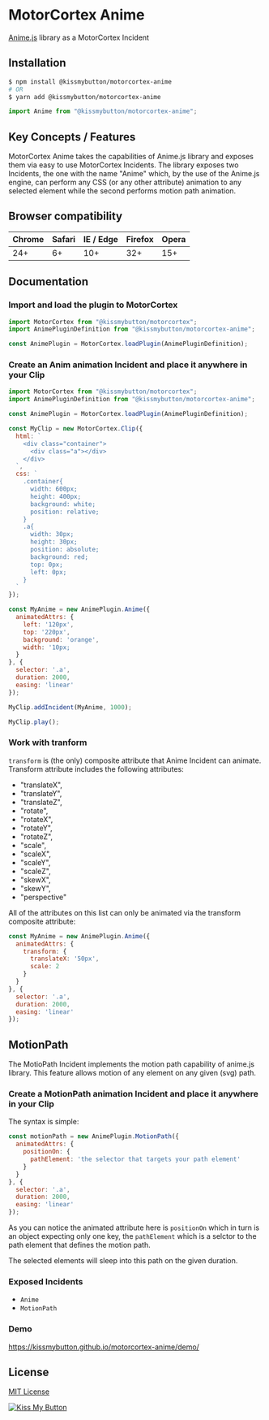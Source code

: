 # MotorCortex Anime

[Anime.js](https://animejs.com/) library as a MotorCortex Incident

## Installation
```bash
$ npm install @kissmybutton/motorcortex-anime
# OR
$ yarn add @kissmybutton/motorcortex-anime
```

```javascript
import Anime from "@kissmybutton/motorcortex-anime";
```


## Key Concepts / Features
MotorCortex Anime takes the capabilities of Anime.js library and exposes them via 
easy to use MotorCortex Incidents. 
The library exposes two Incidents, the one with the name "Anime" which, by the use 
of the Anime.js engine, can perform any CSS (or any other attribute) animation 
to any selected element while the second performs motion path animation.

## Browser compatibility 
| Chrome | Safari | IE / Edge | Firefox | Opera |
| --- | --- | --- | --- | --- |
| 24+ | 6+ | 10+ | 32+ | 15+ |

## Documentation
### Import and load the plugin to MotorCortex
```javascript
import MotorCortex from "@kissmybutton/motorcortex";
import AnimePluginDefinition from "@kissmybutton/motorcortex-anime";

const AnimePlugin = MotorCortex.loadPlugin(AnimePluginDefinition);
```

### Create an Anim animation Incident and place it anywhere in your Clip
```javascript
import MotorCortex from "@kissmybutton/motorcortex";
import AnimePluginDefinition from "@kissmybutton/motorcortex-anime";

const AnimePlugin = MotorCortex.loadPlugin(AnimePluginDefinition);

const MyClip = new MotorCortex.Clip({
  html: `
    <div class="container">
      <div class="a"></div>
    </div>
  `,
  css: `
    .container{
      width: 600px;
      height: 400px;
      background: white;
      position: relative;
    }
    .a{
      width: 30px;
      height: 30px;
      position: absolute;
      background: red;
      top: 0px;
      left: 0px;
    }
  `
});

const MyAnime = new AnimePlugin.Anime({
  animatedAttrs: {
    left: '120px',
    top: '220px',
    background: 'orange',
    width: '10px;
  }
}, {
  selector: '.a',
  duration: 2000,
  easing: 'linear'
});

MyClip.addIncident(MyAnime, 1000);

MyClip.play();
```

### Work with tranform
`transform` is (the only) composite attribute that Anime Incident can animate. Transform attribute includes the following attributes:
- "translateX",
- "translateY",
- "translateZ",
- "rotate",
- "rotateX",
- "rotateY",
- "rotateZ",
- "scale",
- "scaleX",
- "scaleY",
- "scaleZ",
- "skewX",
- "skewY",
- "perspective"

All of the attributes on this list can only be animated via the transform composite attribute:
```javascript
const MyAnime = new AnimePlugin.Anime({
  animatedAttrs: {
    transform: {
      translateX: '50px',
      scale: 2
    }
  }
}, {
  selector: '.a',
  duration: 2000,
  easing: 'linear'
});
```

## MotionPath
The MotioPath Incident implements the motion path capability of anime.js library. This feature allows motion of any element on any given (svg) path.
### Create a MotionPath animation Incident and place it anywhere in your Clip
The syntax is simple:

```javascript
const motionPath = new AnimePlugin.MotionPath({
  animatedAttrs: {
    positionOn: {
      pathElement: 'the selector that targets your path element'
    }
  }
}, {
  selector: '.a',
  duration: 2000,
  easing: 'linear'
});
```
As you can notice the animated attribute here is `positionOn` which in turn is an
object expecting only one key, the `pathElement` which is a selctor to the path
element that defines the motion path.

The selected elements will sleep into this path on the given duration.

### Exposed Incidents
* `Anime`
* `MotionPath`
### Demo
https://kissmybutton.github.io/motorcortex-anime/demo/


## License
[MIT License](https://opensource.org/licenses/MIT)


  
  
[![Kiss My Button](https://presskit.kissmybutton.gr/logos/kissmybutton-logo-small.png)](https://kissmybutton.gr)
